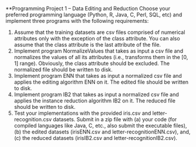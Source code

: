 **Programming Project 1 – Data Editing and Reduction
Choose your preferred programming language (Python, R, Java, C, Perl, SQL, etc) and implement three
programs with the following requirements:
1. Assume that the training datasets are csv files comprised of numerical attributes only with the 
exception of the class attribute. You can also assume that the class attribute is the last attribute 
of the file.
2. Implement program NormalizeValues that takes as input a csv file and normalizes the values of
all its attributes (i.e., transforms them in the [0, 1] range). Obviously, the class attribute should 
be excluded. The normalized file should be written to disk.
3. Implement program ENN that takes as input a normalized csv file and applies the editing 
algorithm ENN on it. The edited file should be written to disk.
4. Implement program IB2 that takes as input a normalized csv file and applies the instance 
reduction algorithm IB2 on it. The reduced file should be written to disk.
5. Test your implementations with the provided iris.csv and letter-recognition.csv datasets.
Submit in a zip file with
(a) your code (for compiled languages like Java, C, etc., also submit the executable files), 
(b) the edited datasets (irisENN.csv and letter-recognitionENN.csv), and, 
(c) the reduced datasets (irisIB2.csv and letter-recognitionIB2.csv).
